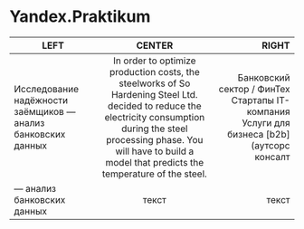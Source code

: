 # Yandex.Praktikum

| LEFT | CENTER | RIGHT |
|----------------|:---------:|----------------:|
| Исследование надёжности заёмщиков — анализ банковских данных| In order to optimize production costs, the steelworks of So Hardening Steel Ltd. decided to reduce the electricity consumption during the steel processing phase. You will have to build a model that predicts the temperature of the steel.| Банковский сектор / ФинТех Cтартапы IT-компания Услуги для бизнеса [b2b] (аутсорс консалт |
| — анализ банковских данных  | текст | текст |

